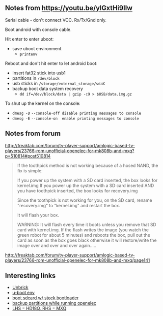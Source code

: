 ## Notes from https://youtu.be/yIGxtHi9Ilw

Serial cable - don't connect VCC. Rx/Tx/Gnd only.

Boot android with console cable.

Hit enter to enter uboot:
* save uboot environment
  * `printenv`

Reboot and don't hit enter to let android boot:
* Insert fat32 stick into usb1
* partitions in `/dev/block`
* usb sticks in `/storage/external_storage/sdaX`
* backup boot data system recovery
  * `dd if=/dev/block/data | gzip -c9 > $USB/data.img.gz`


To shut up the kernel on the console:
* `dmesg -D` `--console-off disable printing messages to console`
* `dmesg -E` `--console-on  enable printing messages to console`

## Notes from forum

http://freaktab.com/forum/tv-player-support/amlogic-based-tv-players/23766-rom-unofficial-openelec-for-mk808b-and-mxq?p=510814#post510814

> If the toothpick method is not working because of a hosed NAND, the fix is simple:
> 
> If you power up the system with a SD card inserted, the box looks for kernel.img
> If you power up the system with a SD card inserted AND you have toothpick inserted, the box looks for recovery.img
> 
> Since the toothpick is not working for you, on the SD card, rename "recovery.img" to "kernel.img" and restart the box.
>
> It will flash your box.
>
> WARNING: It will flash every time it boots unless you remove that SD card with kernel.img. If the flash writes the image (you watch the green robot for about 5 minutes) and reboots the box, pull out the card as soon as the box goes black otherwise it will restore/write the image over and over and over again.....

http://freaktab.com/forum/tv-player-support/amlogic-based-tv-players/23766-rom-unofficial-openelec-for-mk808b-and-mxq/page141

## Interesting links

* [Unbrick](http://freaktab.com/forum/tv-player-support/amlogic-based-tv-players/s805/others-ab/523003-mxq-ott-s805-box-bricked-red-led-constantly-on)
* [u-boot env](http://freaktab.com/forum/tv-player-support/amlogic-based-tv-players/23766-rom-unofficial-openelec-for-mk808b-and-mxq?p=551919#post551919)
* [boot sdcard w/ stock bootloader](http://freaktab.com/forum/tv-player-support/amlogic-based-tv-players/23766-rom-unofficial-openelec-for-mk808b-and-mxq?p=552379#post552379)
* [backup partitions while running openelec](http://freaktab.com/forum/tv-player-support/amlogic-based-tv-players/23766-rom-unofficial-openelec-for-mk808b-and-mxq?p=556310#post556310)
* [LHS = HD18Q, RHS = MXQ](http://s20.postimg.org/k7r0o5ji4/IMG_20160123_Remotes.jpg)
